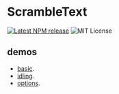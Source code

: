 # ScrambleText

[![Latest NPM release](https://img.shields.io/npm/v/scramble-text.svg)](https://www.npmjs.com/package/scramble-text)
![MIT License](https://img.shields.io/npm/l/scramble-text.svg)

## demos

- [basic](https://yomotsu.github.io/ScrambleText/examples/basic.html).
- [idling](https://yomotsu.github.io/ScrambleText/examples/idling.html).
- [options](https://yomotsu.github.io/ScrambleText/examples/options.html).
